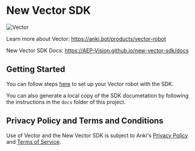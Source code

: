 # New Vector SDK

![Vector](docs/source/images/vector-sdk-alpha.jpg)

Learn more about Vector: https://anki.bot/products/vector-robot

New Vector SDK Docs: https://AEP-Vision.github.io/new-vector-sdk/docs


## Getting Started

You can follow steps [here](https://developer.anki.com/vector/docs/index.html) to set up your Vector robot with the SDK.

You can also generate a local copy of the SDK documetation by
following the instructions in the `docs` folder of this project.


## Privacy Policy and Terms and Conditions

Use of Vector and the New Vector SDK is subject to Anki's [Privacy Policy](https://anki.bot/policies/privacy-policy) and [Terms of Service](https://anki.bot/policies/terms-of-service).
